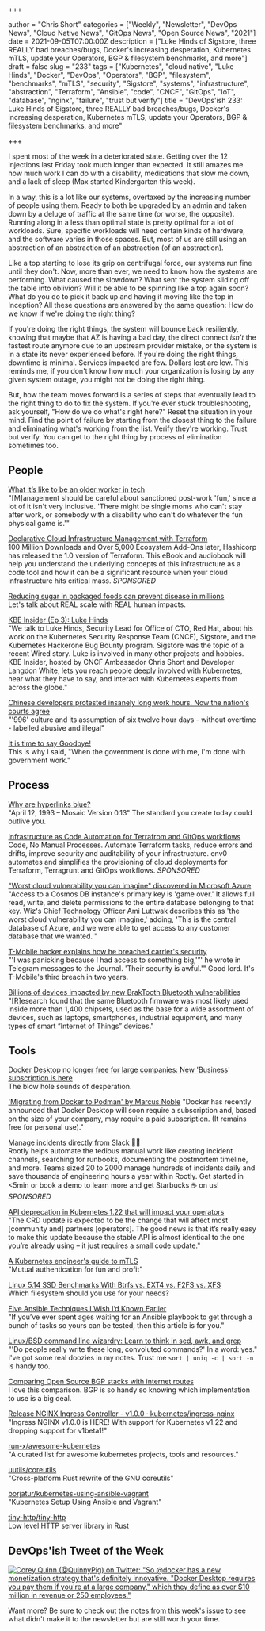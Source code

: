 +++

author = "Chris Short"
categories = ["Weekly", "Newsletter", "DevOps News", "Cloud Native News", "GitOps News", "Open Source News", "2021"]
date = 2021-09-05T07:00:00Z
description = ["Luke Hinds of Sigstore, three REALLY bad breaches/bugs, Docker's increasing desperation, Kubernetes mTLS, update your Operators, BGP & filesystem benchmarks, and more"]
draft = false
slug = "233"
tags = ["Kubernetes", "cloud native", "Luke Hinds", "Docker", "DevOps", "Operators", "BGP", "filesystem", "benchmarks", "mTLS", "security", "Sigstore", "systems", "infrastructure", "abstraction", "Terraform", "Ansible", "code", "CNCF", "GitOps", "IoT", "database", "nginx", "failure", "trust but verify"]
title = "DevOps'ish 233: Luke Hinds of Sigstore, three REALLY bad breaches/bugs, Docker's increasing desperation, Kubernetes mTLS, update your Operators, BGP & filesystem benchmarks, and more"

+++

I spent most of the week in a deteriorated state. Getting over the 12 injections last Friday took much longer than expected. It still amazes me how much work I can do with a disability, medications that slow me down, and a lack of sleep (Max started Kindergarten this week).

In a way, this is a lot like our systems, overtaxed by the increasing number of people using them. Ready to both be upgraded by an admin and taken down by a deluge of traffic at the same time (or worse, the opposite). Running along in a less than optimal state is pretty optimal for a lot of workloads. Sure, specific workloads will need certain kinds of hardware, and the software varies in those spaces. But, most of us are still using an abstraction of an abstraction of an abstraction (of an abstraction).

Like a top starting to lose its grip on centrifugal force, our systems run fine until they don't. Now, more than ever, we need to know how the systems are performing. What caused the slowdown? What sent the system sliding off the table into oblivion? Will it be able to be spinning like a top again soon? What do you do to pick it back up and having it moving like the top in Inception? All these questions are answered by the same question: How do we know if we're doing the right thing?

If you're doing the right things, the system will bounce back resiliently, knowing that maybe that AZ is having a bad day, the direct connect *isn't* the fastest route anymore due to an upstream provider mistake, or the system is in a state its never experienced before. If you're doing the right things, downtime is minimal. Services impacted are few. Dollars lost are low. This reminds me, if you don't know how much your organization is losing by any given system outage, you might not be doing the right thing.

But, how the team moves forward is a series of steps that eventually lead to the right thing to do to fix the system. If you're ever stuck troubleshooting, ask yourself, "How do we do what's right here?" Reset the situation in your mind. Find the point of failure by starting from the closest thing to the failure and eliminating what's working from the list. Verify they're working. Trust but verify. You can get to the right thing by process of elimination sometimes too.

## People

[What it’s like to be an older worker in tech](https://www.protocol.com/workplace/ageism-tech-workers)  
"[M]anagement should be careful about sanctioned post-work 'fun,' since a lot of it isn't very inclusive. 'There might be single moms who can't stay after work, or somebody with a disability who can't do whatever the fun physical game is.'"

[Declarative Cloud Infrastructure Management with Terraform](https://www.linode.com/content/declarative-cloud-infrastructure-management-terraform-linode/?utm_source=devopsish&utm_medium=newsletter_sponsorship&utm_campaign=newsletter_sponsorship-tldr-terraform&utm_content=ebook-terraform&utm_term=)  
100 Million Downloads and Over 5,000 Ecosystem Add-Ons later, Hashicorp has released the 1.0 version of Terraform. This eBook and audiobook will help you understand the underlying concepts of this infrastructure as a code tool and how it can be a significant resource when your cloud infrastructure hits critical mass. *SPONSORED*

[Reducing sugar in packaged foods can prevent disease in millions](https://www.massgeneral.org/news/press-release/Reducing-sugar-in-packaged-foods-can-prevent-disease-in-millions)  
Let's talk about REAL scale with REAL human impacts.

[KBE Insider (Ep 3): Luke Hinds](https://youtu.be/qV42CG4VM7Y)  
"We talk to Luke Hinds, Security Lead for Office of CTO, Red Hat, about his work on the Kubernetes Security Response Team (CNCF), Sigstore, and the Kubernetes Hackerone Bug Bounty program. Sigstore was the topic of a recent Wired story. Luke is involved in many other projects and hobbies. KBE Insider, hosted by CNCF Ambassador Chris Short and Developer Langdon White, lets you reach people deeply involved with Kubernetes, hear what they have to say, and interact with Kubernetes experts from across the globe."

[Chinese developers protested insanely long work hours. Now the nation's courts agree](https://www.theregister.com/2021/08/30/can_china_wean_itself_off/)  
"'996' culture and its assumption of six twelve hour days - without overtime - labelled abusive and illegal"

[It is time to say Goodbye!](https://www.linkedin.com/pulse/time-say-goodbye-nicolas-m-chaillan/)  
This is why I said, "When the government is done with me, I'm done with government work."

## Process

[Why are hyperlinks blue?](https://blog.mozilla.org/en/internet-culture/deep-dives/why-are-hyperlinks-blue/)  
"April 12, 1993 – Mosaic Version 0.13" The standard you create today could outlive you.

[Infrastructure as Code Automation for Terrafrom and GitOps workflows](https://www.env0.com/infrastructure-as-code-automation?utm_campaign=devopsish&utm_source=nativeads&utm_medium=newsletter)  
Code, No Manual Processes. Automate Terraform tasks, reduce errors and drifts, improve security and auditability of your infrastructure. env0 automates and simplifies the provisioning of cloud deployments for Terraform, Terragrunt and GitOps workflows. *SPONSORED*

["Worst cloud vulnerability you can imagine" discovered in Microsoft Azure](https://arstechnica.com/information-technology/2021/08/worst-cloud-vulnerability-you-can-imagine-discovered-in-microsoft-azure/)  
"Access to a Cosmos DB instance's primary key is 'game over.' It allows full read, write, and delete permissions to the entire database belonging to that key. Wiz's Chief Technology Officer Ami Luttwak describes this as 'the worst cloud vulnerability you can imagine,' adding, 'This is the central database of Azure, and we were able to get access to any customer database that we wanted.'"

[T-Mobile hacker explains how he breached carrier's security](https://www.axios.com/t-mobile-hacker-john-binns-b23f8cdc-4c9e-45bf-adca-c16047108ffc.html)  
"'I was panicking because I had access to something big,'”' he wrote in Telegram messages to the Journal. 'Their security is awful.'" Good lord. It's T-Mobile's third breach in two years.

[Billions of devices impacted by new BrakTooth Bluetooth vulnerabilities](https://therecord.media/billions-of-devices-impacted-by-new-braktooth-bluetooth-vulnerabilities/)  
"[R]esearch found that the same Bluetooth firmware was most likely used inside more than 1,400 chipsets, used as the base for a wide assortment of devices, such as laptops, smartphones, industrial equipment, and many types of smart “Internet of Things” devices."

## Tools

[Docker Desktop no longer free for large companies: New 'Business' subscription is here](https://www.theregister.com/2021/08/31/docker_desktop_no_longer_free/)  
The blow hole sounds of desperation.

['Migrating from Docker to Podman' by Marcus Noble](https://marcusnoble.co.uk/2021-09-01-migrating-from-docker-to-podman/)
"Docker has recently announced that Docker Desktop will soon require a subscription and, based on the size of your company, may require a paid subscription. (It remains free for personal use)."

[Manage incidents directly from Slack 🧑‍🚒](https://consuming-macrospore.herokuapp.com/b?y=49q24eh2c4r3ce1gcoo3echi65h62opj74rjcdpic9ij6e3571im4dpocch2o8ji48t24q3keho76ehf5tp6urrkdhsisqbf5svnat3dbtpmutbicdijqrj5etpmopbkehin49j1dlo3mtbkdlfmqpb4d5qmqfb4clr6us3jd5pmg8g=?utm_source=devopsish&utm_campaign=233&utm_medium=newsletter)  
Rootly helps automate the tedious manual work like creating incident channels, searching for runbooks, documenting the postmortem timeline, and more. Teams sized 20 to 2000 manage hundreds of incidents daily and save thousands of engineering hours a year within Rootly. Get started in <5min or book a demo to learn more and get Starbucks ☕ on us! *SPONSORED*

[API deprecation in Kubernetes 1.22 that will impact your operators](https://connect.redhat.com/blog/api-deprecation-kubernetes-122-will-impact-your-operators)  
"The CRD update is expected to be the change that will affect most [community and] partners [operators]. The good news is that it’s really easy to make this update because the stable API is almost identical to the one you’re already using – it just requires a small code update."

[A Kubernetes engineer's guide to mTLS](https://buoyant.io/mtls-guide/)  
"Mutual authentication for fun and profit"

[Linux 5.14 SSD Benchmarks With Btrfs vs. EXT4 vs. F2FS vs. XFS](https://www.phoronix.com/scan.php?page=news_item&px=Linux-5.14-File-Systems)  
Which filesystem should you use for your needs?

[Five Ansible Techniques I Wish I’d Known Earlier](https://zwischenzugs.com/2021/08/27/five-ansible-techniques-i-wish-id-known-earlier/)  
"If you’ve ever spent ages waiting for an Ansible playbook to get through a bunch of tasks so yours can be tested, then this article is for you."

[Linux/BSD command line wizardry: Learn to think in sed, awk, and grep](https://arstechnica.com/gadgets/2021/08/linux-bsd-command-line-101-using-awk-sed-and-grep-in-the-terminal/)  
"'Do people really write these long, convoluted commands?' In a word: yes." I've got some real doozies in my notes. Trust me `sort | uniq -c | sort -n` is handy too.

[Comparing Open Source BGP stacks with internet routes](https://elegantnetwork.github.io/posts/comparing-open-source-bgp-internet-routes/)  
I love this comparison. BGP is so handy so knowing which implementation to use is a big deal.

[Release NGINX Ingress Controller - v1.0.0 · kubernetes/ingress-nginx](https://github.com/kubernetes/ingress-nginx/releases/tag/controller-v1.0.0)  
"Ingress NGINX v1.0.0 is HERE! With support for Kubernetes v1.22 and dropping support for v1beta1!"

[run-x/awesome-kubernetes](https://github.com/run-x/awesome-kubernetes)  
"A curated list for awesome kubernetes projects, tools and resources."

[uutils/coreutils](https://github.com/uutils/coreutils)  
"Cross-platform Rust rewrite of the GNU coreutils"

[borjatur/kubernetes-using-ansible-vagrant](https://github.com/borjatur/kubernetes-using-ansible-vagrant)  
"Kubernetes Setup Using Ansible and Vagrant"

[tiny-http/tiny-http](https://github.com/tiny-http/tiny-http)  
Low level HTTP server library in Rust

## DevOps'ish Tweet of the Week

[![Corey Quinn (@QuinnyPig) on Twitter: "So @docker has a new monetization strategy that's definitely innovative. "Docker Desktop requires you pay them if you're at a large company," which they define as over $10 million in revenue or 250 employees."](https://shortcdn.com/file/devopsish/233-devopsish-tweet-of-the-week.png)](https://twitter.com/QuinnyPig/status/1432720164169076755)

Want more? Be sure to check out the [notes from this week's issue](https://devopsish.com/233/notes/) to see what didn't make it to the newsletter but are still worth your time.
